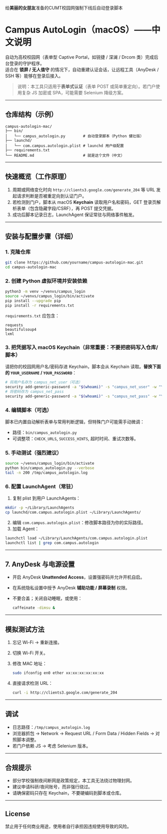 给**美丽的女朋友**准备的CUMT校园网强制下线后自动登录脚本

# Campus AutoLogin（macOS）——中文说明

自动为高校校园网（表单型 Captive Portal，如锐捷 / 深澜 / Drcom 类）完成后台登录的守护程序。  
适合在 **锁屏 / 无人值守** 的情况下，自动重建认证会话，让远程工具（AnyDesk / SSH 等）能够在登录后接入。

> 说明：本工具只适用于**表单式认证**（表单 POST 或简单重定向）。若门户使用复杂 JS 加密或 SPA，可能需要 Selenium 降级方案。

---

## 仓库结构（示例）

```
campus-autologin-mac/
├── bin/
│   └── campus_autologin.py        # 自动登录脚本（Python 健壮版）
├── launchd/
│   └── com.campus.autologin.plist # launchd 用户级配置
├── requirements.txt
└── README.md                      # 就是这个文件（中文）
```

---

## 快速概览（工作原理）

1. 周期或网络变化时向 `http://clients3.google.com/generate_204` 等 URL 发起请求判断是否被重定向到认证门户。  
2. 若检测到门户，脚本从 macOS **Keychain** 读取用户名和密码，GET 登录页解析表单（包含隐藏字段/CSRF），再 POST 提交凭据。  
3. 成功后脚本记录日志，LaunchAgent 保证常驻与网络事件触发。

---

## 安装与配置步骤（详细）

### 1. 克隆仓库

```bash
git clone https://github.com/yourname/campus-autologin-mac.git
cd campus-autologin-mac
```

### 2. 创建 Python 虚拟环境并安装依赖

```bash
python3 -m venv ~/venvs/campus_login
source ~/venvs/campus_login/bin/activate
pip install --upgrade pip
pip install -r requirements.txt
```

`requirements.txt` 应包含：

```
requests
beautifulsoup4
lxml
```

### 3. 把凭据写入 macOS Keychain（**非常重要：不要把密码写入仓库/脚本**）

请把你的校园网用户名/密码存进 Keychain，脚本会从 Keychain 读取。**替换下面的 `YOUR_USERNAME` / `YOUR_PASSWORD`**：

```bash
# 将用户名存为 campus_net_user（可选）
security add-generic-password -a "$(whoami)" -s "campus_net_user" -w "YOUR_USERNAME" -U
# 将密码存为 campus_net_pass
security add-generic-password -a "$(whoami)" -s "campus_net_pass" -w "YOUR_PASSWORD" -U
```

### 4. 编辑脚本（可选）

脚本已内置自动解析表单与常用判断逻辑，但特殊门户可能需手动微调：

- 路径：`bin/campus_autologin.py`
- 可调整项：`CHECK_URLS`, `SUCCESS_HINTS`, 超时时间、重试次数等。

### 5. 手动测试（强烈建议）

```bash
source ~/venvs/campus_login/bin/activate
python bin/campus_autologin.py --verbose
tail -n 200 /tmp/campus_autologin.log
```

### 6. 配置 LaunchAgent（常驻）

1. 复制 plist 到用户 LaunchAgents：

```bash
mkdir -p ~/Library/LaunchAgents
cp launchd/com.campus.autologin.plist ~/Library/LaunchAgents/
```

2. 编辑 `com.campus.autologin.plist`：修改脚本路径为你的实际路径。  
3. 加载 Agent：

```bash
launchctl load ~/Library/LaunchAgents/com.campus.autologin.plist
launchctl list | grep com.campus.autologin
```

---

## 7. AnyDesk 与电源设置

- 开启 AnyDesk **Unattended Access**，设置强密码并允许开机自启。  

- 在系统隐私设置中授予 AnyDesk **辅助功能 / 屏幕录制** 权限。  

- 不要合盖；关闭自动睡眠，或使用：

  ```bash
  caffeinate -dimsu &
  ```

---

## 模拟测试方法

1. 忘记 Wi-Fi → 重新连接。  

2. 切换 Wi-Fi 开关。  

3. 修改 MAC 地址：  

   ```bash
   sudo ifconfig en0 ether xx:xx:xx:xx:xx:xx
   ```

4. 直接请求检测 URL：

   ```bash
   curl -i http://clients3.google.com/generate_204
   ```

---

## 调试

- 日志路径：`/tmp/campus_autologin.log`  
- 浏览器抓包 → Network → Request URL / Form Data / Hidden Fields → 对照脚本调整。  
- 若门户依赖 JS → 考虑 Selenium 版本。

---

## 合规提示

- 部分学校强制夜间断网是政策规定，本工具无法绕过物理封网。  
- 建议申请科研/夜间账号，而非强行绕过。  
- 请确保密码只存在 Keychain，不要硬编码到脚本或仓库。

---

## License

禁止用于任何商业用途，使用者自行承担因违规使用导致的风险。
